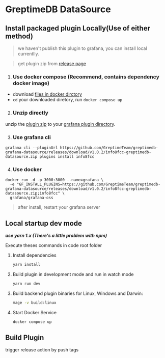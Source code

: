 
# GreptimeDB DataSource


## Install packaged plugin Locally(Use of either method)

> we haven't publish this plugin to grafana, you can install local currentlly.

> get plugin zip from  [release page](https://github.com/GreptimeTeam/greptimedb-grafana-datasource/releases) 

1. ### Use docker compose (Recommend, contains dependency docker image)
  * download [files in docker dirctory](https://github.com/GreptimeTeam/greptimedb-grafana-datasource/tree/main/docker)
  * `cd` your downloaded diretory, run `docker compose up` 

2. ### Unzip directly 
unzip the [plugin zip](https://github.com/GreptimeTeam/greptimedb-grafana-datasource/archive/refs/tags/v1.0.2.zip) to your [grafana plugin directory](https://grafana.com/docs/grafana/latest/setup-grafana/configure-grafana/#plugins).

3. ### Use grafana cli
```
grafana cli --pluginUrl https://github.com/GreptimeTeam/greptimedb-grafana-datasource/releases/download/v1.0.2/info8fcc-greptimedb-datasource.zip plugins install info8fcc
```

4. ### Use docker
```
docker run -d -p 3000:3000 --name=grafana \
  -e "GF_INSTALL_PLUGINS=https://github.com/GreptimeTeam/greptimedb-grafana-datasource/releases/download/v1.0.2/info8fcc-greptimedb-datasource.zip;info8fcc" \
  grafana/grafana-oss
```

> after install, restart your grafana server

## Local startup dev mode

***use yarn 1.x (There's a little problem with npm)***

Execute theses commands in code root folder

1. Install dependencies

   ```bash
   yarn install
   ```

2. Build plugin in development mode and run in watch mode

   ```bash
   yarn run dev
   ```

3. Build backend plugin binaries for Linux, Windows and Darwin:

   ```bash
   mage -v build:linux
   ```

4. Start Docker Service

   ```bash
   docker compose up
   ```


## Build Plugin

trigger release action by push tags


